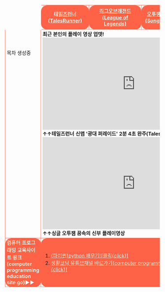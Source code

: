 <html>

<head>
 <meta charset="UTF-8">
 
 <style>
table{border-spacing: 10px 10px;}
 .list{padding-left: 5px; padding-right: 5px; margin:10px; border:1px solid tomato; border-radius: 20px/20px;}
 #only{padding-left: 2px; padding-right: 2px; margin:10px; border:3px solid transparent; border-radius: 20px/20px; background-color:transparent;}
 #red{color:red;}
 #black{color:black;}
 #white{color:white; text-shadow:1px 1px 0px #f40;}
 #transparent{background-color:transparent;}
 #tomatobackground{background-color:tomato;}
 </style>
 
</head>


<body>
<body background="배경수정.png">
<br>
<table width="800" height="1000" cellpadding="20" cellspacing="10">

<tr style="height=50px;" class="list" id="transparent" align="center">
 <td id="only"> </td>
<td class="list" id="tomatobackground">
  <a href="http://tr.game.onstove.com/index.asp" target="_blank" id="white"><b>테일즈런너(TalesRunner)</b></a></td>
<td class="list" id="tomatobackground">
  <a href="https://leagueoflegends.co.kr/" target="_blank" id="white"><b>리그오브레전드(League of Legends)</b></a></td>
<td class="list" id="tomatobackground">
  <a href="https://www.youtube.com/watch?v=NpyrcXYPiM4&list=PLw12emVrmPC_GWfSMc9JUkDJDZBDPaklF" target="_blank" id="white"><b>오투잼 음악 리스트(Songs of O2jam)</b></a></td>
<td class="list" id="tomatobackground">
  <a href="https://www.sectiong.net/107" target="_blank" id="white"><b>싱글오투잼(오투매니아) 파일공유</b></a></td>
</tr>


<tr height="400" id="transparent" class="list">
  <td class="list" id="transparent" valign="top"> <br><br><br>목차 생성중 </td><br>
 <td id="transparent" colspan="4" class="list"><b>최근 본인의 플레이 영상 업뎃!<br>
<iframe width="600" height="300" src="https://www.youtube.com/embed/PQveqCcqvLs" frameborder="0" allow="accelerometer; autoplay; encrypted-media; gyroscope; picture-in-picture" allowfullscreen></iframe>
<br>↑↑테일즈런너 신맵 '광대 퍼레이드' 2분 4초 완주(Tales Runner)
<iframe width="600" height="300" src="https://www.youtube.com/embed/fsxaGLUBmek" frameborder="0" allow="accelerometer; autoplay; encrypted-media; gyroscope; picture-in-picture" allowfullscreen></iframe>
<br>↑↑싱글 오투잼 꿈속의 신부 플레이영상</b>
</td>
</tr>


<tr style="height=50px;" class="list">
 <td class="list" id="tomatobackground"><a id="white"><b>컴퓨터 프로그래밍 교육사이트 링크(computer programming education site go)▶▶</b></a></td>
<td colspan="4" class="list" id="tomatobackground">
 <ol>
<li><a href="https://wikidocs.net/book/1657" target="_blank" align="left" id="white">(파이썬)python 배우기![클릭(click)]</a></li>
<li><a href="https://www.youtube.com/user/egoing2" target="_blank" align="left" id="white">생활코딩 유튜브채널 바로가기(computer programming education videos)[클릭(click)]</a></li>
</ol></td>

</body>

</html>
